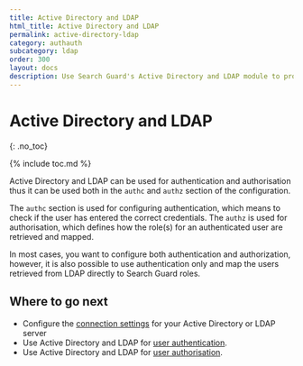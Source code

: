```yaml
---
title: Active Directory and LDAP
html_title: Active Directory and LDAP
permalink: active-directory-ldap
category: authauth
subcategory: ldap
order: 300
layout: docs
description: Use Search Guard's Active Directory and LDAP module to protect your Elasticsearch cluster against unauthorized access.
---
```

<!---
Copyright 2020 floragunn GmbH
-->

# Active Directory and LDAP
{: .no_toc}

{% include toc.md %}

Active Directory and LDAP can be used for authentication and authorisation thus it can be used both in the `authc` and `authz` section of the configuration. 

The `authc` section is used for configuring authentication, which means to check if the user has entered the correct credentials. The `authz` is used for authorisation, which defines how the role(s) for an authenticated user are retrieved and mapped.

In most cases, you want to configure both authentication and authorization, however, it is also possible to use authentication only and map the users retrieved from LDAP directly to Search Guard roles. 

## Where to go next

* Configure the [connection settings](../_docs_auth_auth/auth_auth_ldap_connection_settings.md) for your Active Directory or LDAP server
* Use Active Directory and LDAP for [user authentication](../_docs_auth_auth/auth_auth_ldap_authentication.md).
* Use Active Directory and LDAP for [user authorisation](../_docs_auth_auth/auth_auth_ldap_authorisation.md).
